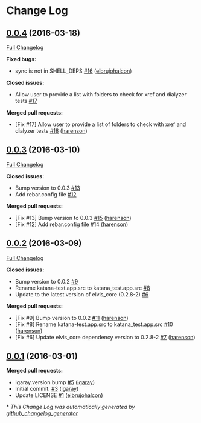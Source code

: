 # Change Log

## [0.0.4](https://github.com/inaka/katana-test/tree/0.0.4) (2016-03-18)
[Full Changelog](https://github.com/inaka/katana-test/compare/0.0.3...0.0.4)

**Fixed bugs:**

- sync is not in SHELL\_DEPS [\#16](https://github.com/inaka/katana-test/pull/16) ([elbrujohalcon](https://github.com/elbrujohalcon))

**Closed issues:**

- Allow user to provide a list with folders to check for xref and dialyzer tests [\#17](https://github.com/inaka/katana-test/issues/17)

**Merged pull requests:**

- \[Fix \#17\] Allow user to provide a list of folders to check with xref and dialyzer tests [\#18](https://github.com/inaka/katana-test/pull/18) ([harenson](https://github.com/harenson))

## [0.0.3](https://github.com/inaka/katana-test/tree/0.0.3) (2016-03-10)
[Full Changelog](https://github.com/inaka/katana-test/compare/0.0.2...0.0.3)

**Closed issues:**

- Bump version to 0.0.3 [\#13](https://github.com/inaka/katana-test/issues/13)
- Add rebar.config file [\#12](https://github.com/inaka/katana-test/issues/12)

**Merged pull requests:**

- \[Fix \#13\] Bump version to 0.0.3 [\#15](https://github.com/inaka/katana-test/pull/15) ([harenson](https://github.com/harenson))
- \[Fix \#12\] Add rebar.config file [\#14](https://github.com/inaka/katana-test/pull/14) ([harenson](https://github.com/harenson))

## [0.0.2](https://github.com/inaka/katana-test/tree/0.0.2) (2016-03-09)
[Full Changelog](https://github.com/inaka/katana-test/compare/0.0.1...0.0.2)

**Closed issues:**

- Bump version to 0.0.2 [\#9](https://github.com/inaka/katana-test/issues/9)
- Rename katana-test.app.src to katana\_test.app.src [\#8](https://github.com/inaka/katana-test/issues/8)
- Update to the latest version of elvis\_core \(0.2.8-2\) [\#6](https://github.com/inaka/katana-test/issues/6)

**Merged pull requests:**

- \[Fix \#9\] Bump version to 0.0.2 [\#11](https://github.com/inaka/katana-test/pull/11) ([harenson](https://github.com/harenson))
- \[Fix \#8\] Rename katana-test.app.src to katana\_test.app.src [\#10](https://github.com/inaka/katana-test/pull/10) ([harenson](https://github.com/harenson))
- \[Fix \#6\] Update elvis\_core dependency version to 0.2.8-2 [\#7](https://github.com/inaka/katana-test/pull/7) ([harenson](https://github.com/harenson))

## [0.0.1](https://github.com/inaka/katana-test/tree/0.0.1) (2016-03-01)
**Merged pull requests:**

- Igaray.version bump [\#5](https://github.com/inaka/katana-test/pull/5) ([igaray](https://github.com/igaray))
- Initial commit. [\#3](https://github.com/inaka/katana-test/pull/3) ([igaray](https://github.com/igaray))
- Update LICENSE [\#1](https://github.com/inaka/katana-test/pull/1) ([elbrujohalcon](https://github.com/elbrujohalcon))



\* *This Change Log was automatically generated by [github_changelog_generator](https://github.com/skywinder/Github-Changelog-Generator)*